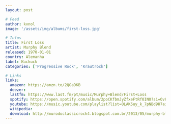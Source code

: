 ```yaml
---
layout: post

# Feed
author: kvnol
image: '/assets/img/albums/first-loss.jpg'

# Infos
title: First Loss
artist: Murphy Blend
released: 1970-01-01
country: Alemanha
label: Kuckuck
categories: ['Progressive Rock', 'Krautrock']

# Links
links:
  amazon: https://amzn.to/2QOaDKB
  deezer:
  lastfm: https://www.last.fm/pt/music/Murphy+Blend/First+Loss
  spotify: https://open.spotify.com/album/2poCKfbmJyZfxeFtRf0INO?si=Ov8wYKFYS_2fO-Rx-ohFVw
  youtube: https://music.youtube.com/playlist?list=OLAK5uy_k_7pNBd9H7aiX5ut3z4BcArHgna7FO968
  wikipedia:
  download: http://murodoclassicrock4.blogspot.com.br/2013/05/murphy-blend-first-lost-1970.html
---
```

